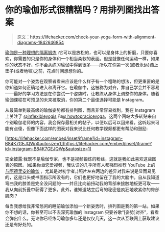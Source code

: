 # 你的瑜伽形式很糟糕吗？用排列图找出答案

> 原文：<https://lifehacker.com/check-your-yoga-form-with-alignment-diagrams-1842646854>

[瑜伽是一种理想的隔离锻炼](https://lifehacker.com/how-to-get-into-the-habit-of-doing-yoga-at-home-1830947163) :它可以是放松的，也可以是身体上的折磨，只要你喜欢，你需要的只是你的身体和一个相当柔软的表面。但是就像任何运动一样，如果你的状态不好，你不会从练习瑜伽中得到很多——所以在你第一次(或者永远)踏上垫子(或者地毯)之前，花点时间想想你的。



你可能对一个姿势在观察者看来应该是什么样子有一个粗略的想法，但更重要的是你知道如何正确地进入和离开它。在瑜伽中，这被称为对齐，靠自己学会并不容易——最好的学习方法是在你尝试一个姿势时，让教练从身体上调整你的身体。随着瑜伽课程在可预见的未来被取消，你的第二个最佳选择可能是 Instagram。

从最简单到最高级的瑜伽姿势都有排列图，而且非常容易找到。我在 Instagram 上关注了 [@inflexibleyogis](https://www.instagram.com/inflexibleyogis/) 和[@ howtopraciceyoga](https://www.instagram.com/howtopracticeyoga/?hl=en)，这两个网站大多转贴来自个别瑜伽老师的内容，我会保存最相关的帖子，以便以后可以回来看。这听起来可能有点傻，但像下面这样的图表对我来说比任何教学视频都更有帮助和鼓励:

 [https://lifehacker.com/embed/inset/iframe?id=instagram-B84K7GEJQWp&autosize=1](https://lifehacker.com/embed/inset/iframe?id=instagram-B84K7GEJQWp&autosize=1) 

完全披露:我既不是瑜伽专家，也不是视频锻炼的粉丝，这就是我如此喜欢这些图表的原因。(如果你*做*恋爱视频，我认识的几乎所有人都强烈推荐 YouTube 上的 [与阿德里安的瑜伽](https://www.youtube.com/user/yogawithadriene) ，尤其是对初学者。)照片左右两边的差异对我来说是显而易见的，这是口头或书面指示所没有的，它们也更好地留在了我的大脑中。自从我知道弯曲我的膝盖是完全没问题的——并且比向前扭动我的背部来接触地板更可取——我从向前折叠中获得了更多。此外，谁知道站立后弯的秘密是疯狂地收紧你的臀部肌肉？

每当我想给我非常悠闲的睡前瑜伽添加一个新姿势时，排列图是我的第一站。如果你不想的话，你甚至可以不去深究瑜伽的 Instagram 只要谷歌“[姿势]对齐”，看看会弹出什么。无论你已经练习瑜伽多年还是仅仅几天，这一次从互联网上获取建议还是有好处的。